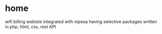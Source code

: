 # home
wifi billing webiste integrated with mpesa
having selective packages
written in php, html, css, rest API
